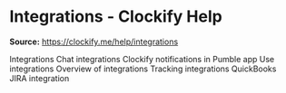 # Integrations - Clockify Help

**Source:** https://clockify.me/help/integrations

Integrations
Chat integrations
Clockify notifications in Pumble app
Use integrations
Overview of integrations
Tracking integrations
QuickBooks
JIRA integration